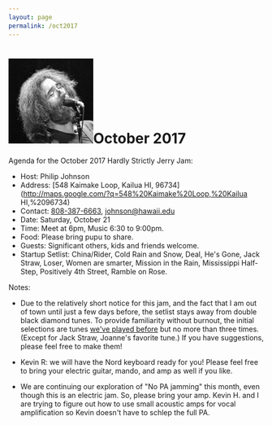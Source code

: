 ```yaml
---
layout: page
permalink: /oct2017
---
```

<h1><img class="ui avatar image" src="/images/jerryavatar.jpg">October 2017</h1>

Agenda for the October 2017 Hardly Strictly Jerry Jam:

  * Host: Philip Johnson
  * Address: [548 Kaimake Loop, Kailua HI, 96734](http://maps.google.com/?q=548%20Kaimake%20Loop,%20Kailua HI,%2096734)
  * Contact: [808-387-6663](tel:808-387-6663), [johnson@hawaii.edu](mailto:johnson@hawaii.edu)
  * Date: Saturday, October 21
  * Time: Meet at 6pm, Music 6:30 to 9:00pm.
  * Food: Please bring pupu to share. 
  * Guests: Significant others, kids and friends welcome. 
  * Startup Setlist: China/Rider, Cold Rain and Snow, Deal, He's Gone, Jack Straw, Loser, Women are smarter, Mission in the Rain, Mississippi Half-Step, Positively 4th Street, Ramble on Rose. 
  
Notes:

 * Due to the relatively short notice for this jam, and the fact that I am out of town until just a few days before, the setlist stays away from double black diamond tunes.  To provide familiarity without burnout, the initial selections are tunes [we've played before](setlists.html) but no more than three times. (Except for Jack Straw, Joanne's favorite tune.) If you have suggestions, please feel free to make them!

 * Kevin R: we will have the Nord keyboard ready for you!  Please feel free to bring your electric guitar, mando, and amp as well if you like.
 
 *  We are continuing our exploration of "No PA jamming" this month, even though this is an electric jam. So, please bring your amp. Kevin H. and I are trying to figure out how to use small acoustic amps for vocal amplification so Kevin doesn't have to schlep the full PA.